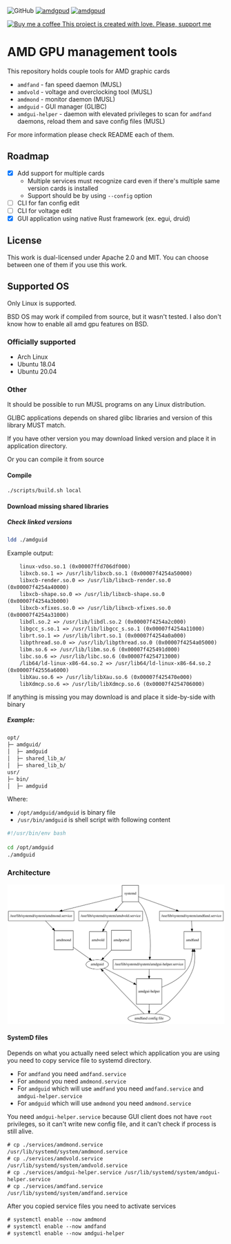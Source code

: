![GitHub](https://img.shields.io/github/license/Eraden/amdgpud)
[![amdgpud](https://badgen.net/badge/Discord%20Activity/Online/green?icon=discord)](https://discord.gg/HXN2QXj3Gv)
[![amdgpud](https://badgen.net/badge/Discord%20Activity/Online/green?icon=buymeacoffee)](https://discord.gg/HXN2QXj3Gv)

[![Buy me a coffee](https://static.ita-prog.pl/buy-me-a-coffee-64x64.png) This project is created with love. Please, support me](https://www.buymeacoffee.com/eraden)

# AMD GPU management tools

This repository holds couple tools for AMD graphic cards

* `amdfand` - fan speed daemon (MUSL)
* `amdvold` - voltage and overclocking tool (MUSL)
* `amdmond` - monitor daemon (MUSL)
* `amdguid` - GUI manager (GLIBC)
* `amdgui-helper` - daemon with elevated privileges to scan for `amdfand` daemons, reload them and save config files (MUSL)

For more information please check README each of them.

## Roadmap

* [X] Add support for multiple cards
    * Multiple services must recognize card even if there's multiple same version cards is installed
    * Support should be by using `--config` option
* [ ] CLI for fan config edit
* [ ] CLI for voltage edit
* [X] GUI application using native Rust framework (ex. egui, druid)

## License

This work is dual-licensed under Apache 2.0 and MIT. You can choose between one of them if you use this work.

## Supported OS

Only Linux is supported.

BSD OS may work if compiled from source, but it wasn't tested.
I also don't know how to enable all amd gpu features on BSD.

### Officially supported

* Arch Linux
* Ubuntu 18.04
* Ubuntu 20.04

### Other

It should be possible to run MUSL programs on any Linux distribution.

GLIBC applications depends on shared glibc libraries and version of this library MUST match.

If you have other version you may download linked version and place it in application directory.

Or you can compile it from source

#### Compile

```bash
./scripts/build.sh local
```

#### Download missing shared libraries

##### Check linked versions

```bash
ldd ./amdguid
```

Example output:

```
	linux-vdso.so.1 (0x00007ffd706df000)
	libxcb.so.1 => /usr/lib/libxcb.so.1 (0x00007f4254a50000)
	libxcb-render.so.0 => /usr/lib/libxcb-render.so.0 (0x00007f4254a40000)
	libxcb-shape.so.0 => /usr/lib/libxcb-shape.so.0 (0x00007f4254a3b000)
	libxcb-xfixes.so.0 => /usr/lib/libxcb-xfixes.so.0 (0x00007f4254a31000)
	libdl.so.2 => /usr/lib/libdl.so.2 (0x00007f4254a2c000)
	libgcc_s.so.1 => /usr/lib/libgcc_s.so.1 (0x00007f4254a11000)
	librt.so.1 => /usr/lib/librt.so.1 (0x00007f4254a0a000)
	libpthread.so.0 => /usr/lib/libpthread.so.0 (0x00007f4254a05000)
	libm.so.6 => /usr/lib/libm.so.6 (0x00007f425491d000)
	libc.so.6 => /usr/lib/libc.so.6 (0x00007f4254713000)
	/lib64/ld-linux-x86-64.so.2 => /usr/lib64/ld-linux-x86-64.so.2 (0x00007f42556a6000)
	libXau.so.6 => /usr/lib/libXau.so.6 (0x00007f425470e000)
	libXdmcp.so.6 => /usr/lib/libXdmcp.so.6 (0x00007f4254706000)
```

If anything is missing you may download is and place it side-by-side with binary 

##### Example:

```
opt/
├─ amdguid/
│  ├─ amdguid
│  ├─ shared_lib_a/
│  ├─ shared_lib_b/
usr/
├─ bin/
│  ├─ amdguid
```

Where:

* `/opt/amdguid/amdguid` is binary file
* `/usr/bin/amdguid` is shell script with following content

```bash
#!/usr/bin/env bash

cd /opt/amdguid
./amdguid
```

### Architecture

![Architecture SVG](./assets/architecture.svg)

#### SystemD files

Depends on what you actually need select which application you are using you need to copy service file to systemd directory.

* For `amdfand` you need `amdfand.service`
* For `amdmond` you need `amdmond.service`
* For `amdguid` which will use `amdfand` you need `amdfand.service` and `amdgui-helper.service`  
* For `amdguid` which will use `amdmond` you need `amdmond.service`  

You need `amdgui-helper.service` because GUI client does not have `root` privileges, so it can't write new config file, and it can't check if process is still alive.

```
# cp ./services/amdmond.service /usr/lib/systemd/system/amdmond.service
# cp ./services/amdvold.service /usr/lib/systemd/system/amdvold.service
# cp ./services/amdgui-helper.service /usr/lib/systemd/system/amdgui-helper.service
# cp ./services/amdfand.service /usr/lib/systemd/system/amdfand.service
```

After you copied service files you need to activate services

```
# systemctl enable --now amdmond
# systemctl enable --now amdfand
# systemctl enable --now amdgui-helper
```
